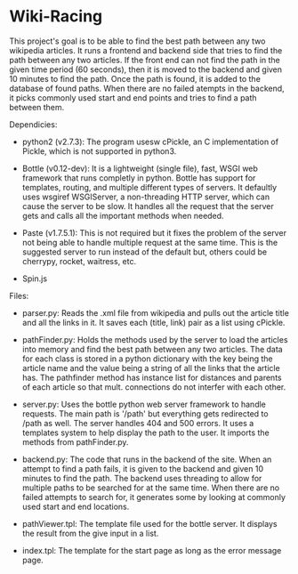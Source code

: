 Wiki-Racing
===========
This project's goal is to be able to find the best path between any two wikipedia articles.
It runs a frontend and backend side that tries to find the path between any two articles.
If the front end can not find the path in the given time period (60 seconds), then it is
moved to the backend and given 10 minutes to find the path. Once the path is found, it is
added to the database of found paths. When there are no failed atempts in the backend, it
picks commonly used start and end points and tries to find a path between them.

Dependicies:
- python2 (v2.7.3):
	The program usesw cPickle, an C implementation of Pickle, which is not supported in
	python3.

- Bottle (v0.12-dev):
	It is a lightweight (single file), fast, WSGI web framework that runs completly in
	python. Bottle has support for templates, routing, and multiple different types of 
	servers. It defaultly uses wsgiref WSGIServer, a non-threading HTTP server, which can
	cause the server to be slow. It handles all the request that the server gets and 
	calls all the important	methods when needed.

- Paste (v1.7.5.1):
	This is not required but it fixes the problem of the server not being able to handle
	multiple request at the same time. This is the suggested server to run instead of the
	default but, others could be cherrypy, rocket, waitress, etc.

- Spin.js

Files:
- parser.py:
	Reads the .xml file from wikipedia and pulls out the article title and all
	the links in it. It saves each (title, link) pair as a list using
	cPickle.

- pathFinder.py:
	Holds the methods used by the server to load the articles into memory and find
	the best path between any two articles. The data for each class is stored in
	a python dictionary with the key being the article name and the value being a
	string of all the links that the article has. The pathfinder method has instance
	list for distances and parents of each article so that mult. connections
	do not interfer with each other.	

- server.py:
	Uses the bottle python web server framework to handle requests. The main path is
	'/path' but everything gets redirected to /path as well. The server handles 404 and
	500 errors. It uses a templates system to help display the path to the user. It imports
	the methods from pathFinder.py.

- backend.py:
	The code that runs in the backend of the site. When an attempt to find a path fails, it
	is given to the backend and given 10 minutes to find the path. The backend uses threading
	to allow for multiple paths to be searched for at the same time. When there are no failed
	attempts to search for, it generates some by looking at commonly used start and end
	locations.

- pathViewer.tpl:
	The template file used for the bottle server. It displays the result from the give input
	in a list.

- index.tpl:
	The template for the start page as long as the error message page.